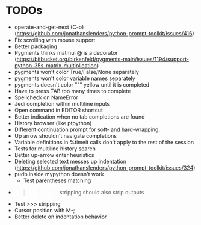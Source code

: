 # TODOs

- operate-and-get-next (C-o) (https://github.com/jonathanslenders/python-prompt-toolkit/issues/416)
- Fix scrolling with mouse support
- Better packaging
- Pygments thinks matmul @ is a decorator (https://bitbucket.org/birkenfeld/pygments-main/issues/1194/support-python-35s-matrix-multiplication)
- pygments won't color True/False/None separately
- pygments won't color variable names separately
- pygments doesn't color """ yellow until it is completed
- Have to press TAB too many times to complete
- Spellcheck on NameError
- Jedi completion within multiline inputs
- Open command in EDITOR shortcut
- Better indication when no tab completions are found
- History browser (like ptpython)
- Different continuation prompt for soft- and hard-wrapping.
- Up arrow shouldn't navigate completions
- Variable definitions in %timeit calls don't apply to the rest of the session
- Tests for multiline history search
- Better up-arrow enter heuristics
- Deleting selected text messes up indentation (https://github.com/jonathanslenders/python-prompt-toolkit/issues/324)
- pudb inside mypython doesn't work
  - Test parentheses matching
- >>> stripping should also strip outputs
- Test >>> stripping
- Cursor position with M-;
- Better delete on indentation behavior
